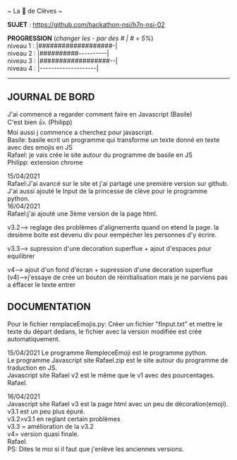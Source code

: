 ~ La 👸 de Clèves ~

**SUJET** : https://github.com/hackathon-nsi/h7n-nsi-02

**PROGRESSION** (*changer les - par des # | # = 5%*)<br />
niveau 1 : |###################-|<br />
niveau 2 : |##########----------|<br />
niveau 3 : |##################--|<br />
niveau 4 : |--------------------|<br />

<hr />
<!-- ne pas effacer les lignes ci-dessus et mettre à jour la progression régulièrement -->

## JOURNAL DE BORD
J'ai commencé a regarder comment faire en Javascript (Basile)<br />
C'est bien 👍. (Philipp)<br />
Moi aussi j commence a cherchez pour javascript.<br />
Basile: basile ecrit un programme qui transforme un texte donné en texte avec des emojis en JS<br />
Rafael: je vais crée le site autour du programme de basile en JS<br />
Philipp: extension chrome<br />


15/04/2021<br />
Rafael:J'ai avancé sur le site et j'ai partagé une première version sur github.<br />
       J'ai aussi ajouté le Input de la princesse de clève pour le programme python. <br />
16/04/2021<br />
Rafael:j'ai ajouté une 3ème version de la page html.<br />

v3.2--> reglage des problèmes d'alignements quand on etend la page. la desième boite est devenu div pour eempécher les personnes d'y écrire.<br />

v3.3--> supression d'une decoration superflue + ajout d'espaces pour equilibrer

v4--> ajout d'un fond d'écran + supression d'une decoration superflue<br />
(v4)-->j'essaye de crée un bouton de réinitialisation mais je ne parviens pas a éffacer le texte entrer<br />

## DOCUMENTATION
Pour le fichier remplaceEmojis.py: Créer un fichier "fInput.txt" et mettre le texte du départ dedans, le fichier avec la version modifiée est crée automatiquement.<br />

15/04/2021
Le programme RempleceEmoji est le programme python.<br />
Le programme Javascript site Rafael.zip est le site autour du programme de traduction en JS.<br />
Javascript site Rafael v2 est le même que le v1 avec des pourcentages.<br />
Rafael.<br />

16/04/2021<br />
Javascript site Rafael v3 est la page html avec un peu de décoration(emoji).<br />
v3.1 est un peu plus épuré.<br />
v3.2=v3.1 en reglant certain problèmes<br />
v3.3 = amélioration de la v3.2<br />
v4= version quasi finale.<br />
Rafael.<br />
PS: Dites le moi si il faut que j'enlève les anciennes versions.

